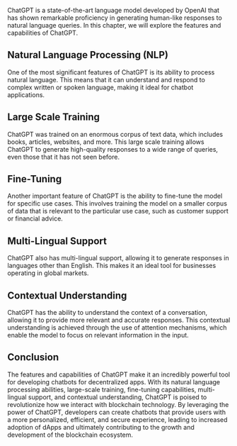 
ChatGPT is a state-of-the-art language model developed by OpenAI that has shown remarkable proficiency in generating human-like responses to natural language queries. In this chapter, we will explore the features and capabilities of ChatGPT.

Natural Language Processing (NLP)
---------------------------------

One of the most significant features of ChatGPT is its ability to process natural language. This means that it can understand and respond to complex written or spoken language, making it ideal for chatbot applications.

Large Scale Training
--------------------

ChatGPT was trained on an enormous corpus of text data, which includes books, articles, websites, and more. This large scale training allows ChatGPT to generate high-quality responses to a wide range of queries, even those that it has not seen before.

Fine-Tuning
-----------

Another important feature of ChatGPT is the ability to fine-tune the model for specific use cases. This involves training the model on a smaller corpus of data that is relevant to the particular use case, such as customer support or financial advice.

Multi-Lingual Support
---------------------

ChatGPT also has multi-lingual support, allowing it to generate responses in languages other than English. This makes it an ideal tool for businesses operating in global markets.

Contextual Understanding
------------------------

ChatGPT has the ability to understand the context of a conversation, allowing it to provide more relevant and accurate responses. This contextual understanding is achieved through the use of attention mechanisms, which enable the model to focus on relevant information in the input.

Conclusion
----------

The features and capabilities of ChatGPT make it an incredibly powerful tool for developing chatbots for decentralized apps. With its natural language processing abilities, large-scale training, fine-tuning capabilities, multi-lingual support, and contextual understanding, ChatGPT is poised to revolutionize how we interact with blockchain technology. By leveraging the power of ChatGPT, developers can create chatbots that provide users with a more personalized, efficient, and secure experience, leading to increased adoption of dApps and ultimately contributing to the growth and development of the blockchain ecosystem.
